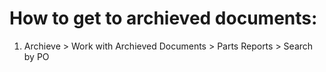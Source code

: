 # How to get to archieved documents: 

1. Archieve > Work with Archieved Documents > Parts Reports > Search by PO

